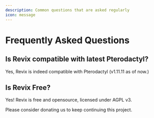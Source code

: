 ```yaml
---
description: Common questions that are asked regularly
icon: message
---
```


# Frequently Asked Questions

## Is Revix compatible with latest Pterodactyl?

Yes, Revix is indeed compatible with Pterodactyl (v1.11.11 as of now.)

## Is Revix Free?

Yes! Revix is free and opensource, licensed under AGPL v3.

Please consider donating us to keep continuing this project.
